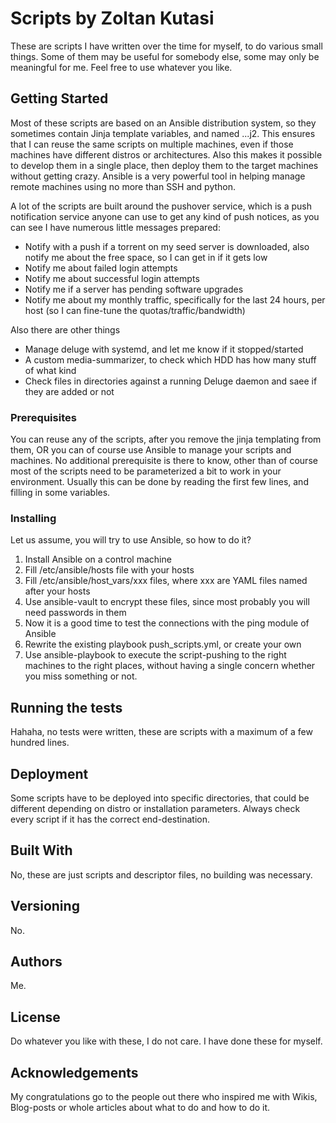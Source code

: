 # Scripts by Zoltan Kutasi

These are scripts I have written over the time for myself, to do various small things. Some of them may be useful for somebody else, some may only be meaningful for me. Feel free to use whatever you like.

## Getting Started

Most of these scripts are based on an Ansible distribution system, so they sometimes contain Jinja template variables, and named ...j2. This ensures that I can reuse the same scripts on multiple machines, even if those machines have different distros or architectures. Also this makes it possible to develop them in a single place, then deploy them to the target machines without getting crazy. Ansible is a very powerful tool in helping manage remote machines using no more than SSH and python.

A lot of the scripts are built around the pushover service, which is a push notification service anyone can use to get any kind of push notices, as you can see I have numerous little messages prepared:
- Notify with a push if a torrent on my seed server is downloaded, also notify me about the free space, so I can get in if it gets low
- Notify me about failed login attempts
- Notify me about successful login attempts
- Notify me if a server has pending software upgrades
- Notify me about my monthly traffic, specifically for the last 24 hours, per host (so I can fine-tune the quotas/traffic/bandwidth)

Also there are other things
- Manage deluge with systemd, and let me know if it stopped/started
- A custom media-summarizer, to check which HDD has how many stuff of what kind
- Check files in directories against a running Deluge daemon and saee if they are added or not

### Prerequisites

You can reuse any of the scripts, after you remove the jinja templating from them, OR you can of course use Ansible to manage your scripts and machines. No additional prerequisite is there to know, other than of course most of the scripts need to be parameterized a bit to work in your environment. Usually this can be done by reading the first few lines, and filling in some variables.

### Installing

Let us assume, you will try to use Ansible, so how to do it?

1. Install Ansible on a control machine
2. Fill /etc/ansible/hosts file with your hosts
3. Fill /etc/ansible/host_vars/xxx files, where xxx are YAML files named after your hosts
4. Use ansible-vault to encrypt these files, since most probably you will need passwords in them
5. Now it is a good time to test the connections with the ping module of Ansible
6. Rewrite the existing playbook push_scripts.yml, or create your own
7. Use ansible-playbook to execute the script-pushing to the right machines to the right places, without having a single concern whether you miss something or not.

## Running the tests

Hahaha, no tests were written, these are scripts with a maximum of a few hundred lines.

## Deployment

Some scripts have to be deployed into specific directories, that could be different depending on distro or installation parameters. Always check every script if it has the correct end-destination.

## Built With

No, these are just scripts and descriptor files, no building was necessary.

## Versioning

No.

## Authors

Me.

## License

Do whatever you like with these, I do not care. I have done these for myself.

## Acknowledgements

My congratulations go to the people out there who inspired me with Wikis, Blog-posts or whole articles about what to do and how to do it.
